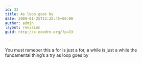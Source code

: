 ```yaml
---
id: 33
title: As loop goes by
date: 2009-01-25T13:22:45+00:00
author: admin
layout: revision
guid: http://x.exedre.org/?p=33

---
```

You must remeber this
a for is just a for, a while is just a while
the fundamental thing&#8217;s a try
as loop goes by

